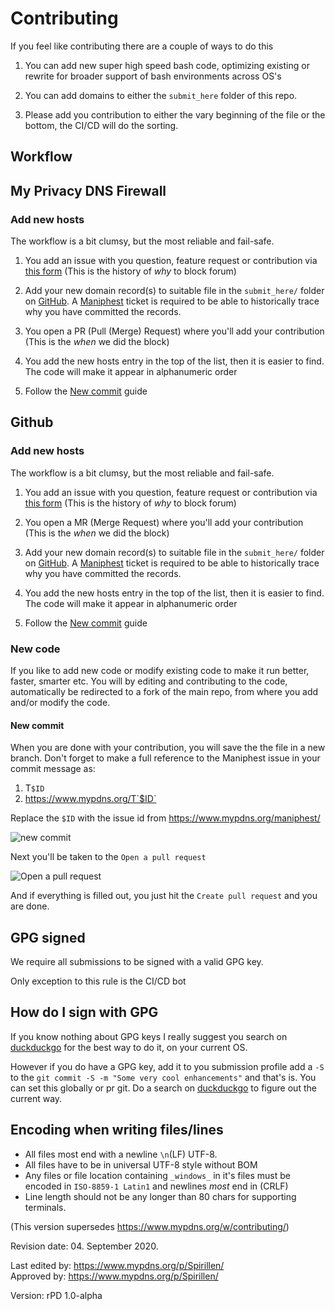 # Contributing

If you feel like contributing there are a couple of ways to do this

 1. You can add new super high speed bash code, optimizing existing or
    rewrite for broader support of bash environments across OS's

 1. You can add domains to either the `submit_here` folder of this repo.

 1. Please add you contribution to either the vary beginning of the file
    or the bottom, the CI/CD will do the sorting.

## Workflow

## My Privacy DNS Firewall
### Add new hosts
The workflow is a bit clumsy, but the most reliable and fail-safe.
 1. You add an issue with you question, feature request or contribution
    via [this form](https://www.mypdns.org/maniphest/task/edit/form/2/)
    (This is the history of _why_ to block forum)

 2. Add your new domain record(s) to suitable file in the `submit_here/`
    folder on [GitHub](https://github.com/mypdns/porn-domains/submit_here/).
    A [Maniphest](https://www.mypdns.org/maniphest/) ticket is required
    to be able to historically trace why you have committed the records.
    
 3. You open a PR (Pull (Merge) Request) where you'll add your contribution
    (This is the _when_ we did the block)

 4. You add the new hosts entry in the top of the list, then it is easier
    to find.  
    The code will make it appear in alphanumeric order

 5. Follow the [New commit](#new-commit) guide

## Github
### Add new hosts
The workflow is a bit clumsy, but the most reliable and fail-safe.
 1. You add an issue with you question, feature request or contribution
    via [this form](https://www.mypdns.org/maniphest/task/edit/form/2/)
    (This is the history of _why_ to block forum)

 2. You open a MR (Merge Request) where you'll add your contribution
    (This is the _when_ we did the block)

 3. Add your new domain record(s) to suitable file in the `submit_here/`
    folder on [GitHub](https://github.com/mypdns/porn-domains/submit_here/).
    A [Maniphest](https://www.mypdns.org/maniphest/) ticket is required
    to be able to historically trace why you have committed the records.

 4. You add the new hosts entry in the top of the list, then it is easier
    to find.  
    The code will make it appear in alphanumeric order

 5. Follow the [New commit](#new-commit) guide

### New code
If you like to add new code or modify existing code to make it run better,
faster, smarter etc. You will by editing and contributing to the code,
automatically be redirected to a fork of the main repo, from where you
add and/or modify the code.

#### New commit
When you are done with your contribution, you will save the the file in
a new branch. Don't forget to make a full reference to the Maniphest
issue in your commit message as:

  1. T`$ID`
  2. https://www.mypdns.org/T`$ID`

Replace the `$ID` with the issue id from <https://www.mypdns.org/maniphest/>

![new commit](https://user-images.githubusercontent.com/44526987/68994730-a380f980-0886-11ea-84a6-7a921902de98.png)

Next you'll be taken to the `Open a pull request`

![Open a pull request](https://user-images.githubusercontent.com/44526987/68994731-a4199000-0886-11ea-8158-1cd2b0a4a271.png)

And if everything is filled out, you just hit the `Create pull request`
and you are done.


## GPG signed
We require all submissions to be signed with a valid GPG key.

Only exception to this rule is the CI/CD bot

## How do I sign with GPG
If you know nothing about GPG keys I really suggest you search on
[duckduckgo](https://safe.duckduckgo.com) for the best way to do it, on
your current OS.

However if you do have a GPG key, add it to you submission profile add a
`-S` to the `git commit -S -m "Some very cool enhancements"` and that's
is. You can set this globally or pr git. Do a search on
[duckduckgo](https://duckduckgo.com) to figure out the current way.

## Encoding when writing files/lines
  - All files most end with a newline `\n`(LF) UTF-8.
  - All files have to be in universal UTF-8 style without BOM
  - Any files or file location containing `_windows_` in it's files must
    be encoded in `ISO-8859-1 Latin1` and newlines *most* end in (CRLF)
  - Line length should not be any longer than 80 chars for supporting
    terminals.

(This version supersedes https://www.mypdns.org/w/contributing/)

Revision date: 04. September 2020.

Last edited by: https://www.mypdns.org/p/Spirillen/  
Approved by: https://www.mypdns.org/p/Spirillen/

Version: rPD 1.0-alpha
